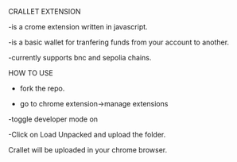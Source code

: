 CRALLET EXTENSION 


-is a crome extension written in javascript.


-is a basic wallet for tranfering funds from your account to another.


-currently supports bnc and sepolia chains.


HOW TO USE


- fork the repo.


- go to chrome extension->manage extensions


-toggle developer mode on


-Click on Load Unpacked and upload the folder.

Crallet will be uploaded in your chrome browser.

